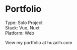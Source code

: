# Portfolio

Type: Solo Project <br>
Stack: Vue, Nuxt <br>
Platform: Web <br>

View my portfolio at huzailh.com
